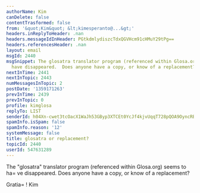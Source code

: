 ```yaml
---
authorName: Kim
canDelete: false
contentTrasformed: false
from: '&quot;Kim&quot; &lt;kimesperanto@...&gt;'
headers.inReplyToHeader: .nan
headers.messageIdInHeader: PGtkdmlydiszcTdxQGVHcm91cHMuY29tPg==
headers.referencesHeader: .nan
layout: email
msgId: 2440
msgSnippet: The glosatra translator program (referenced within Glosa.org) seems to
  have disappeared.  Does anyone have a copy, or know of a replacement? Gratia! Kim
nextInTime: 2441
nextInTopic: 2443
numMessagesInTopic: 2
postDate: '1359171263'
prevInTime: 2439
prevInTopic: 0
profile: kimglosa
replyTo: LIST
senderId: h04Xn-cwet3tcOacX1WaJh53GByp3XTCEt0YcJf4kjvUqqT728pQOA9OyncRBJuHKG5szWFqExSky0UzdqyjPgkiGx4vfjE
spamInfo.isSpam: false
spamInfo.reason: '12'
systemMessage: false
title: glosatra or replacement?
topicId: 2440
userId: 547631289
---
```


The "glosatra" translator program (referenced within Glosa.org) seems to ha=
ve disappeared.  Does anyone have a copy, or know of a replacement?

Gratia=
!
Kim



